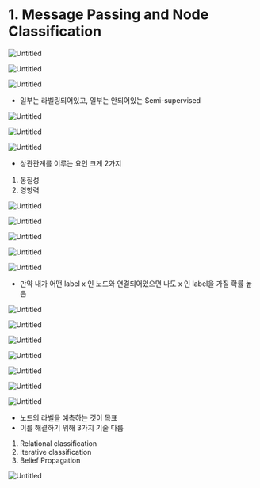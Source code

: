 # 1. Message Passing and Node Classification

![Untitled](1%20Message%20Passing%20and%20Node%20Classification%20e3d11effe6c643bd92e8652dc3529ba6/Untitled.png)

![Untitled](1%20Message%20Passing%20and%20Node%20Classification%20e3d11effe6c643bd92e8652dc3529ba6/Untitled%201.png)

 

![Untitled](1%20Message%20Passing%20and%20Node%20Classification%20e3d11effe6c643bd92e8652dc3529ba6/Untitled%202.png)

- 일부는 라벨링되어있고, 일부는 안되어있는 Semi-supervised

![Untitled](1%20Message%20Passing%20and%20Node%20Classification%20e3d11effe6c643bd92e8652dc3529ba6/Untitled%203.png)

![Untitled](1%20Message%20Passing%20and%20Node%20Classification%20e3d11effe6c643bd92e8652dc3529ba6/Untitled%204.png)

![Untitled](1%20Message%20Passing%20and%20Node%20Classification%20e3d11effe6c643bd92e8652dc3529ba6/Untitled%205.png)

- 상관관계를 이루는 요인 크게 2가지
1. 동질성
2. 영향력

![Untitled](1%20Message%20Passing%20and%20Node%20Classification%20e3d11effe6c643bd92e8652dc3529ba6/Untitled%206.png)

![Untitled](1%20Message%20Passing%20and%20Node%20Classification%20e3d11effe6c643bd92e8652dc3529ba6/Untitled%207.png)

![Untitled](1%20Message%20Passing%20and%20Node%20Classification%20e3d11effe6c643bd92e8652dc3529ba6/Untitled%208.png)

![Untitled](1%20Message%20Passing%20and%20Node%20Classification%20e3d11effe6c643bd92e8652dc3529ba6/Untitled%209.png)

![Untitled](1%20Message%20Passing%20and%20Node%20Classification%20e3d11effe6c643bd92e8652dc3529ba6/Untitled%2010.png)

- 만약 내가 어떤 label x 인 노드와 연결되어있으면 나도 x 인 label을 가질 확률 높음

![Untitled](1%20Message%20Passing%20and%20Node%20Classification%20e3d11effe6c643bd92e8652dc3529ba6/Untitled%2011.png)

![Untitled](1%20Message%20Passing%20and%20Node%20Classification%20e3d11effe6c643bd92e8652dc3529ba6/Untitled%2012.png)

![Untitled](1%20Message%20Passing%20and%20Node%20Classification%20e3d11effe6c643bd92e8652dc3529ba6/Untitled%2013.png)

![Untitled](1%20Message%20Passing%20and%20Node%20Classification%20e3d11effe6c643bd92e8652dc3529ba6/Untitled%2014.png)

  

![Untitled](1%20Message%20Passing%20and%20Node%20Classification%20e3d11effe6c643bd92e8652dc3529ba6/Untitled%2015.png)

 

![Untitled](1%20Message%20Passing%20and%20Node%20Classification%20e3d11effe6c643bd92e8652dc3529ba6/Untitled%2016.png)

![Untitled](1%20Message%20Passing%20and%20Node%20Classification%20e3d11effe6c643bd92e8652dc3529ba6/Untitled%2017.png)

- 노드의 라벨을 예측하는 것이 목표
- 이를 해결하기 위해 3가지 기술 다룸
1. Relational classification
2. Iterative classification
3. Belief Propagation

![Untitled](1%20Message%20Passing%20and%20Node%20Classification%20e3d11effe6c643bd92e8652dc3529ba6/Untitled%2018.png)